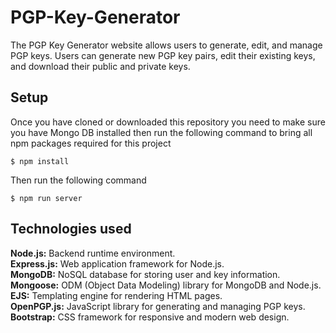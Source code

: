 # PGP-Key-Generator
The PGP Key Generator website allows users to generate, edit, and manage PGP keys. Users can generate new PGP key pairs, edit their existing keys, and download their public and private keys.


## Setup

Once you have cloned or downloaded this repository you need to make sure you have Mongo DB installed then
run the following command to bring all npm packages required for this project

```
$ npm install
```
Then run the following command

```
$ npm run server
```

## Technologies used

**Node.js:** Backend runtime environment.<br />
**Express.js:** Web application framework for Node.js.<br />
**MongoDB:** NoSQL database for storing user and key information.<br />
**Mongoose:** ODM (Object Data Modeling) library for MongoDB and Node.js.<br />
**EJS:** Templating engine for rendering HTML pages.<br />
**OpenPGP.js:** JavaScript library for generating and managing PGP keys.<br />
**Bootstrap:** CSS framework for responsive and modern web design.<br />
